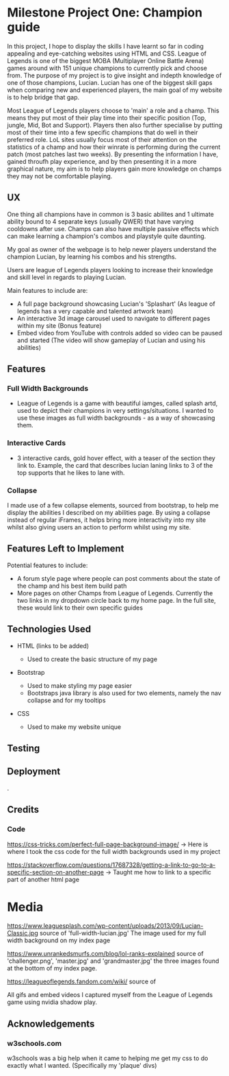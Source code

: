 # Milestone Project One: Champion guide
In this project, I hope to display the skills I have learnt so far in coding appealing and eye-catching websites using HTML and CSS. 
League of Legends is one of the biggest MOBA (Multiplayer Online Battle Arena) games around with 151 unique champions to currently pick and choose from.
The purpose of my project is to give insight and indepth knowledge of one of those champions, Lucian. Lucian has one of the biggest skill gaps when comparing new 
and experienced players, the main goal of my website is to help bridge that gap.

Most League of Legends players choose to 'main' a role and a champ. This means they put most of their play time into their specific position (Top, jungle, Mid, Bot and Support).
Players then also further specialise by putting most of their time into a few specific champions that do well in their preferred role. LoL sites usually focus most of their attention 
on the statistics of a champ and how their winrate is performing during the current patch (most patches last two weeks). By presenting the information I have, gained throufh play experience,
and by then presenting it in a more graphical nature, my aim is to help players gain more knowledge on champs they may not be comfortable playing.

## UX
One thing all champions have in common is 3 basic abilites and 1 ultimate ability bound to 4 separate keys (usually QWER) that have varying cooldowns after use.
Champs can also have multiple passive effects which can make learning a champion's combos and playstyle quite daunting. 

My goal as owner of the webpage is to help newer players understand the champion Lucian, by learning his combos and his strengths.

Users are league of Legends players looking to increase their knowledge and skill level in regards to playing Lucian.

Main features to include are:
* A full page background showcasing Lucian's 'Splashart' (As league of legends has a very capable and talented artwork team)
* An interactive 3d image carousel used to navigate to different pages within my site (Bonus feature)
* Embed video from YouTube with controls added so video can be paused and started (The video will show gameplay of Lucian and using his abilities)

## Features
### Full Width Backgrounds
* League of Legends is a game with beautiful iamges, called splash artd, used to depict their champions in very settings/situations. I wanted
to use these images as full width backgrounds - as a way of showcasing them.

### Interactive Cards
* 3 interactive cards, gold hover effect, with a teaser of the section they link to. Example, the card that describes lucian laning links to 3 of the top supports that he likes to lane with.

### Collapse
I made use of a few collapse elements, sourced from bootstrap, to help me display the abilities I described on my abilities page. 
By using a collapse instead of regular iFrames, it helps bring more interactivity into my site whilst also giving users an action to perform whilst using my site.

## Features Left to Implement
Potential features to include:
* A forum style page where people can post comments about the state of the champ and his best item build path
* More pages on other Champs from League of Legends. Currently the two links in my dropdown circle back to my home page. In the full site, these would link to their own specific 
guides

## Technologies Used
* HTML (links to be added)
  * Used to create the basic structure of my page

* Bootstrap
  * Used to make styling my page easier
  * Bootstraps java library is also used for two elements, namely the nav collapse and for my tooltips

* CSS
  * Used to make my website unique

## Testing


## Deployment
.

## Credits
### Code 
https://css-tricks.com/perfect-full-page-background-image/ -> Here is where I took the css code for the full width backgrounds used in my project

https://stackoverflow.com/questions/17687328/getting-a-link-to-go-to-a-specific-section-on-another-page -> Taught me how to link to a specific part of another html page

# Media
https://www.leaguesplash.com/wp-content/uploads/2013/09/Lucian-Classic.jpg source of 'full-width-lucian.jpg' The image used for my full
width background on my index page

https://www.unrankedsmurfs.com/blog/lol-ranks-explained source of 'challenger.png', 'master.jpg' and 'grandmaster.jpg' the three images found at the bottom of my
index page.

https://leagueoflegends.fandom.com/wiki/ source of 

All gifs and embed videos I captured myself from the League of Legends game using nvidia shadow play.

## Acknowledgements
### w3schools.com
w3schools was a big help when it came to helping me get my css to do exactly what I wanted. (Specifically my 'plaque' divs)